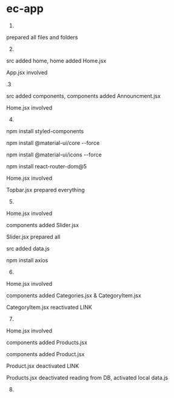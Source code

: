 # ec-app

1.

prepared all files and folders

2.

src added home, home added Home.jsx

App.jsx involved <Home/>

.3

src added components, components added Announcment.jsx

Home.jsx involved <Announcement/>

4.

npm install styled-components

npm install @material-ui/core --force

npm install @material-ui/icons --force

npm install react-router-dom@5

Home.jsx involved <Topbar/>

Topbar.jsx prepared everything

5.

Home.jsx involved <Slider/>

components added Slider.jsx

Slider.jsx prepared all

src added data.js

npm install axios

6.

Home.jsx involved <Categories/>

components added Categories.jsx & CategoryItem.jsx

CategoryItem.jsx reactivated LINK

7.

Home.jsx involved <Products/>

components added Products.jsx

components added Product.jsx

Product.jsx deactivated LINK

Products.jsx deactivated reading from DB, activated local data.js

8.
